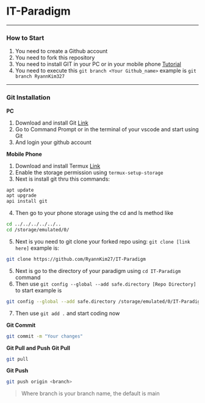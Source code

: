 # IT-Paradigm

---
### How to Start
1. You need to create a Github account
2. You need to fork this repository
3. You need to install GIT in your PC or in your mobile phone [Tutorial](#git-installation)
4. You need to execute this `git branch <Your Github_name>` example is `git branch RyannKim327`

---
### Git Installation
**PC**
1. Download and install Git [Link](https://git-scm.com/)
2. Go to Command Prompt or in the terminal of your vscode and start using Git
3. And login your github account

**Mobile Phone**
1. Download and install Termux [Link](https://f-droid.org/en/packages/com.termux/)
2. Enable the storage permission using `termux-setup-storage`
3. Next is install git thru this commands:
```Bash
apt update
apt upgrade
api install git
```
4. Then go to your phone storage using the cd and ls method like
```Bash
cd ../../../../../..
cd /storage/emulated/0/
```
5. Next is you need to git clone your forked repo using: `git clone [link here]` example is:
```Bash
git clone https://github.com/RyannKim27/IT-Paradigm
```
5. Next is go to the directory of your paradigm using `cd IT-Paradigm` command
6. Then use `git config --global --add safe.directory [Repo Directory]` to start example is
```Bash
git config --global --add safe.directory /storage/emulated/0/IT-Paradigm
```
7. Then use `git add .` and start coding now

**Git Commit**
```Bash
git commit -m "Your changes"
```

**Git Pull and Push**
**Git Pull**
```Bash
git pull
```
**Git Push**
```Bash
git push origin <branch>
```

> Where branch is your branch name, the default is main